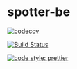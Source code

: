 # spotter-be

[![codecov](https://codecov.io/gh/danbergelt/spotter-be/branch/master/graph/badge.svg)](https://codecov.io/gh/danbergelt/spotter-be)

[![Build Status](https://travis-ci.org/danbergelt/spotter-be.svg?branch=master)](https://travis-ci.org/danbergelt/spotter-be)

[![code style: prettier](https://img.shields.io/badge/code_style-prettier-ff69b4.svg?style=flat-square)](https://github.com/prettier/prettier)
